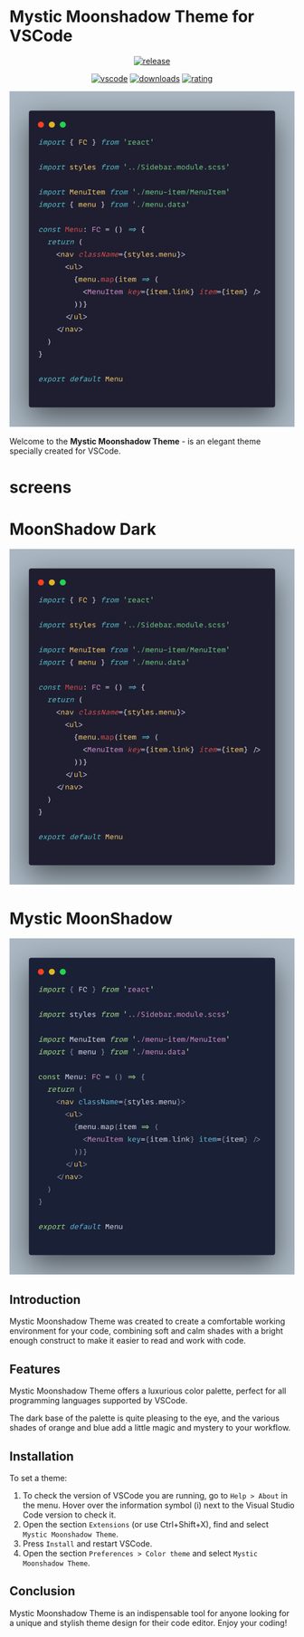 # Mystic Moonshadow Theme for VSCode

<div align="center">

[![release](https://img.shields.io/github/release/RabbitArts/Andromeda.svg?style=for-the-badge&logo=github&logoColor=white&colorA=2b303b&colorB=00e8c6)](https://github.com/EliverLara/Andromeda/releases/latest)

[![vscode](https://img.shields.io/badge/VS_Code-v1.26+-373277.svg?style=for-the-badge&logo=microsoft&logoColor=white&colorA=2b303b&colorB=7cb7ff)](https://code.visualstudio.com/updates/v1_26)
[![downloads](https://img.shields.io/visual-studio-marketplace/d/TechArtem.mystic-moonshadow?style=for-the-badge&logo=docusign&logoColor=white&colorA=2b303b&colorB=96E072)](https://marketplace.visualstudio.com/items?itemName=TechArtem.mystic-moonshadow)
[![rating](https://img.shields.io/visual-studio-marketplace/stars/mystic-moonshadow?style=for-the-badge&logo=reverbnation&logoColor=white&colorA=2b303b&colorB=FFE66D)](https://marketplace.visualstudio.com/items?itemName=mystic-moonshadow)

</div>

![Mystic Moonshadow Theme](https://github.com/Rabbitarts/mystic-moonshadow-vscode-theme/blob/main/assets/theme%20best.png?raw=true)

Welcome to the **Mystic Moonshadow Theme** - is an elegant theme specially created for VSCode.

# screens

# MoonShadow Dark

![Mystic Moonshadow Theme](https://github.com/Rabbitarts/mystic-moonshadow-vscode-theme/blob/main/assets/theme%20best.png?raw=true)

# Mystic MoonShadow

![Mystic Moonshadow Theme](https://github.com/Rabbitarts/mystic-moonshadow-vscode-theme/blob/main/assets/theme.png?raw=true)

## Introduction

Mystic Moonshadow Theme was created to create a comfortable working environment for your code, combining soft and calm shades with a bright enough construct to make it easier to read and work with code.

## Features

Mystic Moonshadow Theme offers a luxurious color palette, perfect for all programming languages supported by VSCode.

The dark base of the palette is quite pleasing to the eye, and the various shades of orange and blue add a little magic and mystery to your workflow.

## Installation

To set a theme:

1. To check the version of VSCode you are running, go to `Help > About` in the menu. Hover over the information symbol (i) next to the Visual Studio Code version to check it.
2. Open the section `Extensions` (or use Ctrl+Shift+X), find and select `Mystic Moonshadow Theme`.
3. Press `Install` and restart VSCode.
4. Open the section `Preferences > Color theme` and select `Mystic Moonshadow Theme`.

## Conclusion

Mystic Moonshadow Theme is an indispensable tool for anyone looking for a unique and stylish theme design for their code editor. Enjoy your coding!

